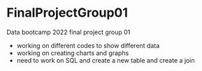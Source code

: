 # FinalProjectGroup01
Data bootcamp 2022 final project group 01
 
 - working on different codes to show different data
 - working on creating charts and graphs
 - need to work on SQL and create a new table and create a join
 
